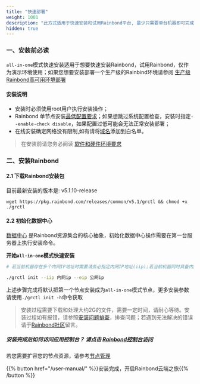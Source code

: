 ```yaml
---
title: "快速部署"
weight: 1001
description: "此方式适用于快速安装和试用Rainbond平台, 最少只需要单台机器即可完成all-in-one模式的部署。"
hidden: true
---
```


### 一、安装前必读

`all-in-one`模式快速安装适用于想要快速安装Rainbond，试用Rainbond，仅作为演示环境使用；如果您想要安装部署一个生产级的Rainbind环境请参阅 [生产级Rainbond高可用环境部署](/user-operations/install/install-base-ha/)

#### 安装说明

- 安装时必须使用root用户执行安装操作；
- Rainbond 单节点安装[最低配置要求](/user-operations/op-guide/recommendation/#六-服务器要求)；如果想跳过系统配置检查，安装时指定`--enable-check disable`，如果配置过低可能会无法正常安装部署；
- 在线安装确定网络没有限制,如有请将[域名](/user-operations/op-guide/recommendation/#在线安装确定网络没有限制-如有请将以下域名添加到白名单)添加到白名单。


> 在安装前请您务必阅读 [软件和硬件环境要求](/user-operations/op-guide/recommendation/)

### 二、安装Rainbond

#### 2.1 下载Rainbond安装包

目前最新安装的版本是: v5.1.10-release

```shell
wget https://pkg.rainbond.com/releases/common/v5.1/grctl && chmod +x ./grctl
```

#### 2.2 初始化数据中心

[数据中心](/architecture/architecture/#二-数据中心服务组件说明) 是Rainbond资源集合的核心抽象，初始化数据中心操作需要在第一台服务器上执行安装命令。

**开始`all-in-one`模式快速安装**

```bash
# 若当前机器存在多个内网IP地址时需要请务必指定内网IP地址(iip);若当前机器同时具备内网和公网IP地址时，务必指定公网IP地址(eip)，若无则无需指定

./grctl init --iip 内网ip --eip 公网ip

```

上述步骤完成将默认把第一个节点安装成为`all-in-one`模式节点，更多安装参数请使用`./grctl init -h`命令获取

> 安装过程需要下载和处理大约2G的文件，需要一定时间，请耐心等待。安装过程如有报错，请参照[安装问题排查](/troubleshoot/install-problem/)，排查问题；若遇到无法解决的错误请于[Rainbond社区](https://t.goodrain.com)留言。

##### 安装完成后如何访问应用控制台？ 请点击 [Rainbond控制台访问](/user-operations/backstage/visit)

若您需要扩容您的节点资源，请参考[节点管理](/user-operations/management/node/#添加节点)

{{% button href="/user-manual/" %}}安装完成，开启Rainbond云端之旅{{% /button %}}

